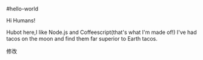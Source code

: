 #hello-world

Hi Humans!

Hubot here,I like Node.js and Coffeescript(that's what I'm made of!)
I've had tacos on the moon and find them far superior to Earth tacos.

修改

